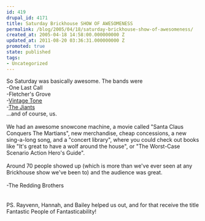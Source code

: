 ```yaml
---
id: 419
drupal_id: 4171
title: Saturday Brickhouse SHOW OF AWESOMENESS
permalink: /blog/2005/04/18/saturday-brickhouse-show-of-awesomeness/
created_at: 2005-04-18 14:58:00.000000000 Z
updated_at: 2011-08-20 03:36:31.000000000 Z
promoted: true
state: published
tags:
- Uncategorized
---
```

So Saturday was basically awesome. The bands were<br />-One Last Call<br />-Fletcher's Grove<br />-<a href="http://www.vintagetone.net/">Vintage Tone</a><br />-<a href="http://www.jiants.net/">The Jiants</a><br />...and of course, us.<br /><br />We had an awesome snowcone machine, a movie called "Santa Claus Conquers The Martians", new merchandise, cheap concessions, a new sing-a-long song, and a "concert library", where you could check out books like "It's great to have a wolf around the house", or "The Worst-Case Scenario Action Hero's Guide".<br /><br />Around 70 people showed up (which is more than we've ever seen at any Brickhouse show we've been to) and the audience was great.<br /><br />-The Redding Brothers<br /><br /><br />PS. Rayvenn, Hannah, and Bailey helped us out, and for that receive the title Fantastic People of Fantasticability!
